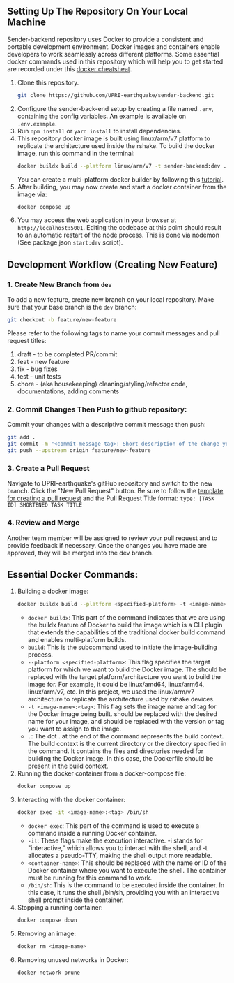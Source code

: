 ## Setting Up The Repository On Your Local Machine
Sender-backend repository uses Docker to provide a consistent and portable development environment. Docker images and containers enable developers to work seamlessly across different platforms. Some essential docker commands used in this repository which will help you to get started are recorded under this [docker cheatsheat]().
1. Clone this repository.
    ```bash
    git clone https://github.com/UPRI-earthquake/sender-backend.git
    ```
2. Configure the sender-back-end setup by creating a file named `.env`, containing the config variables. An example is available on `.env.example`.
3. Run `npm install` or `yarn install` to install dependencies.
4. This repository docker image is built using linux/arm/v7 platform to replicate the architecture used inside the rshake. To build the docker image, run this command in the terminal:
    ```bash
    docker buildx build --platform linux/arm/v7 -t sender-backend:dev .
    ```
    You can create a multi-platform docker builder by following this [tutorial](https://docs.docker.com/build/building/multi-platform/#getting-started).
5. After building, you may now create and start a docker container from the image via:
    ```bash
    docker compose up
    ```
6. You may access the web application in your browser at `http://localhost:5001`. Editing the codebase at this point should result to an automatic restart of the node process. This is done via nodemon (See package.json `start:dev` script).

## Development Workflow (Creating New Feature)

### 1. Create New Branch from `dev`

To add a new feature, create new branch on your local repository. Make sure that your base branch is the `dev` branch:
```bash
git checkout -b feature/new-feature
```
Please refer to the following tags to name your commit messages and pull request titles:
1. draft - to be completed PR/commit
2. feat - new feature
3. fix - bug fixes
4. test - unit tests
5. chore - (aka housekeeping) cleaning/styling/refactor code, documentations, adding comments

### 2. Commit Changes Then Push to github repository:

Commit your changes with a descriptive commit message then push:

```bash
git add .
git commit -m "<commit-message-tag>: Short description of the change you want to commit"
git push --upstream origin feature/new-feature
```

### 3. Create a Pull Request

Navigate to UPRI-earthquake's gitHub repository and switch to the new branch. Click the "New Pull Request" button. Be sure to follow the [template for creating a pull request](pull_request_template.md) and the Pull Request Title format: `type: [TASK ID] SHORTENED TASK TITLE`

### 4. Review and Merge

Another team member will be assigned to review your pull request and to provide feedback if necessary. Once the changes you have made are approved, they will be merged into the dev branch.


## Essential Docker Commands:
1. Building a docker image:
    ```bash
    docker buildx build --platform <specified-platform> -t <image-name>:<tag> .
    ```
    - `docker buildx`: This part of the command indicates that we are using the buildx feature of Docker to build the image which is a CLI plugin that extends the capabilities of the traditional docker build command and enables multi-platform builds.
    - `build`: This is the subcommand used to initiate the image-building process.
    - `--platform <specified-platform>`: This flag specifies the target platform for which we want to build the Docker image. The <specified-platform> should be replaced with the target platform/architecture you want to build the image for. For example, it could be linux/amd64, linux/arm64, linux/arm/v7, etc. In this project, we used the linux/arm/v7 architecture to replicate the architecture used by rshake devices.
    - `-t <image-name>:<tag>`: This flag sets the image name and tag for the Docker image being built. <image-name> should be replaced with the desired name for your image, and <tag> should be replaced with the version or tag you want to assign to the image.
    - `.`: The dot . at the end of the command represents the build context. The build context is the current directory or the directory specified in the command. It contains the files and directories needed for building the Docker image. In this case, the Dockerfile should be present in the build context.
2. Running the docker container from a docker-compose file:
    ```bash
    docker compose up
    ```
3. Interacting with the docker container:
    ```bash
    docker exec -it <image-name>:<tag> /bin/sh
    ```
    - `docker exec`: This part of the command is used to execute a command inside a running Docker container.
    - `-it`: These flags make the execution interactive. -i stands for "interactive," which allows you to interact with the shell, and -t allocates a pseudo-TTY, making the shell output more readable.
    - `<container-name>`: This should be replaced with the name or ID of the Docker container where you want to execute the shell. The container must be running for this command to work.
    - `/bin/sh`: This is the command to be executed inside the container. In this case, it runs the shell /bin/sh, providing you with an interactive shell prompt inside the container.
4. Stopping a running container:
    ```bash
    docker compose down
    ```
5. Removing an image:
    ```bash
    docker rm <image-name>
    ```
6. Removing unused networks in Docker:
    ```bash
    docker network prune
    ```